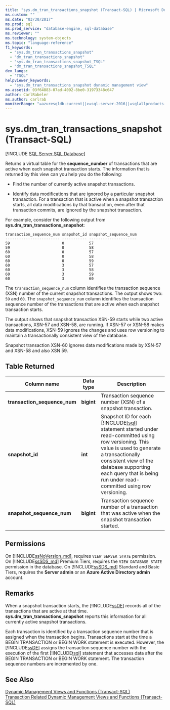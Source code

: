 ```yaml
---
title: "sys.dm_tran_transactions_snapshot (Transact-SQL) | Microsoft Docs"
ms.custom: ""
ms.date: "03/30/2017"
ms.prod: sql
ms.prod_service: "database-engine, sql-database"
ms.reviewer: ""
ms.technology: system-objects
ms.topic: "language-reference"
f1_keywords: 
  - "sys.dm_tran_transactions_snapshot"
  - "dm_tran_transactions_snapshot"
  - "sys.dm_tran_transactions_snapshot_TSQL"
  - "dm_tran_transactions_snapshot_TSQL"
dev_langs: 
  - "TSQL"
helpviewer_keywords: 
  - "sys.dm_tran_transactions_snapshot dynamic management view"
ms.assetid: 03f64883-07ad-4092-8be0-31973348c647 
author: CarlRabeler
ms.author: carlrab
monikerRange: "=azuresqldb-current||>=sql-server-2016||=sqlallproducts-allversions||>=sql-server-linux-2017||=azuresqldb-mi-current"
---
```

# sys.dm_tran_transactions_snapshot (Transact-SQL)
[!INCLUDE [SQL Server SQL Database](../../includes/applies-to-version/sql-asdb.md)]

  Returns a virtual table for the **sequence_number** of transactions that are active when each snapshot transaction starts. The information that is returned by this view can you help you do the following:  
  
-   Find the number of currently active snapshot transactions.  
  
-   Identify data modifications that are ignored by a particular snapshot transaction. For a transaction that is active when a snapshot transaction starts, all data modifications by that transaction, even after that transaction commits, are ignored by the snapshot transaction.  
  
 For example, consider the following output from **sys.dm_tran_transactions_snapshot**:  
  
```  
transaction_sequence_num snapshot_id snapshot_sequence_num  
------------------------ ----------- ---------------------  
59                       0           57  
59                       0           58  
60                       0           57  
60                       0           58  
60                       0           59  
60                       3           57  
60                       3           58  
60                       3           59  
60                       3           60  
```  
  
 The `transaction_sequence_num` column identifies the transaction sequence (XSN) number of the current snapshot transactions. The output shows two: `59` and `60`. The `snapshot_sequence_num` column identifies the transaction sequence number of the transactions that are active when each snapshot transaction starts.  
  
 The output shows that snapshot transaction XSN-59 starts while two active transactions, XSN-57 and XSN-58, are running. If XSN-57 or XSN-58 makes data modifications, XSN-59 ignores the changes and uses row versioning to maintain a transactionally consistent view of the database.  
  
 Snapshot transaction XSN-60 ignores data modifications made by XSN-57 and XSN-58 and also XSN 59.  
  
## Table Returned  
  
|Column name|Data type|Description|  
|-----------------|---------------|-----------------|  
|**transaction_sequence_num**|**bigint**|Transaction sequence number (XSN) of a snapshot transaction.|  
|**snapshot_id**|**int**|Snapshot ID for each [!INCLUDE[tsql](../../includes/tsql-md.md)] statement started under read-committed using row versioning. This value is used to generate a transactionally consistent view of the database supporting each query that is being run under read-committed using row versioning.|  
|**snapshot_sequence_num**|**bigint**|Transaction sequence number of a transaction that was active when the snapshot transaction started.|  
  
## Permissions

On [!INCLUDE[ssNoVersion_md](../../includes/ssnoversion-md.md)], requires `VIEW SERVER STATE` permission.   
On [!INCLUDE[ssSDS_md](../../includes/sssds-md.md)] Premium Tiers, requires the `VIEW DATABASE STATE` permission in the database. On [!INCLUDE[ssSDS_md](../../includes/sssds-md.md)] Standard and Basic Tiers, requires the  **Server admin** or an **Azure Active Directory admin** account.   
  
## Remarks  
 When a snapshot transaction starts, the [!INCLUDE[ssDE](../../includes/ssde-md.md)] records all of the transactions that are active at that time. **sys.dm_tran_transactions_snapshot** reports this information for all currently active snapshot transactions.  
  
 Each transaction is identified by a transaction sequence number that is assigned when the transaction begins. Transactions start at the time a BEGIN TRANSACTION or BEGIN WORK statement is executed. However, the [!INCLUDE[ssDE](../../includes/ssde-md.md)] assigns the transaction sequence number with the execution of the first [!INCLUDE[tsql](../../includes/tsql-md.md)] statement that accesses data after the BEGIN TRANSACTION or BEGIN WORK statement. The transaction sequence numbers are incremented by one.  
  
## See Also  
 [Dynamic Management Views and Functions &#40;Transact-SQL&#41;](~/relational-databases/system-dynamic-management-views/system-dynamic-management-views.md)   
 [Transaction Related Dynamic Management Views and Functions &#40;Transact-SQL&#41;](../../relational-databases/system-dynamic-management-views/transaction-related-dynamic-management-views-and-functions-transact-sql.md)  
  
  

